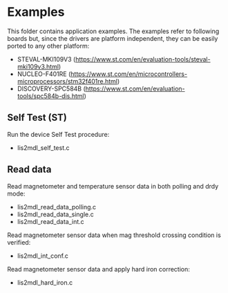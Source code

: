 # Examples

This folder contains application examples. The examples refer to following boards but, since the drivers are platform independent, they can be easily ported to any other platform: 

- STEVAL-MKI109V3 (https://www.st.com/en/evaluation-tools/steval-mki109v3.html)
- NUCLEO-F401RE (https://www.st.com/en/microcontrollers-microprocessors/stm32f401re.html)
- DISCOVERY-SPC584B (https://www.st.com/en/evaluation-tools/spc584b-dis.html)

## Self Test (ST)

Run the device Self Test procedure:

  - lis2mdl_self_test.c

## Read data

Read magnetometer and temperature sensor data in both polling and drdy mode:

  - lis2mdl_read_data_polling.c
  - lis2mdl_read_data_single.c
  - lis2mdl_read_data_int.c

Read magnetometer sensor data when mag threshold crossing condition is verified:

  - lis2mdl_int_conf.c

Read magnetometer sensor data and apply hard iron correction:

  - lis2mdl_hard_iron.c
